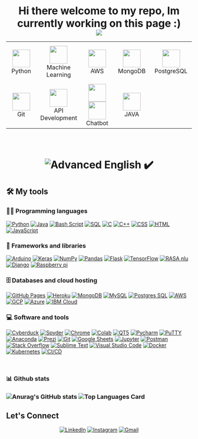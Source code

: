 
<!--
new
-->

<h1 align="center">
Hi there welcome to my repo,
	Im currently working on this page :)
<br/>
<img src="/ezgif-2-37d4d6e1504e.gif"/>
<!-- 
<h1 align="center">
Hi there,
	I'm Deepak Avudiappan
<br/> -->
<table align= "center">
  <tr>
     <td align="center" width="140" height="112.43">
      <a href="#macropower-tech" >
        <img src="./react-original.svg" width="48" height="48"  />
      </a>
      <br>Python
    </td>
    <td align="center"  width="140" height="112.43">
      <a href="#macropower-tech" >
        <img src="./react-original.svg" width="48" height="48"  />
      </a>
      <br>Machine Learning
    </td>
    <td align="center"  width="140" height="112.43">
      <a href="#macropower-tech">
        <img src="./javascript-original.svg" width="48" height="48" />
      </a>
      <br>AWS 
    </td>
    <td align="center"  width="140" height="112.43">
      <a href="#macropower-tech">
        <img src="./typescript-original.svg" width="48" height="48" />
      </a>
      <br>MongoDB
    </td>
    <td align="center"  width="140" height="112.43">
      <a href="#macropower-tech">
        <img src="./sass-original.svg" width="48" height="48"  />
      </a>
      <br>PostgreSQL
    </td>
    <tr>
     <td align="center" width="140" height="112.43">
      <a href="#macropower-tech">
        <img src="./git.svg" width="48" height="48" />
      </a>
      <br>Git
    </td>
    <td align="center"  width="140" height="112.43">
      <a href="#macropower-tech">
        <img src="./nextjs.svg" width="48" height="48"/>
      </a>
      <br>API Development
    </td>
    </br>
    <td align="center"  width="140" height="112.43">
      <a href="#macropower-tech">
        <img src="./Firebase_Logo_Standard_Lockup.svg" width="48" height="48 />
      </a>
      <br>Web Scraping
    </td>
    <td align="center"  width="140" height="112.43">
      <a href="#macropower-tech">
        <img src="./styled-components.svg" width="48" height="48"  />
      </a>
      <br>Chatbot
    </td>
    <td align="center"  width="140" height="112.43">
      <a href="#macropower-tech">
        <img src="./python-original.svg" width="48" height="48"  />
      </a>
      <br>JAVA
    </td>
   </tr>
  </tr>
</table>
</br>

![Advanced English](https://img.shields.io/badge/-Advanced%20English-00C7B7?&logoWidth=5&style=for-the-badge) ✔️  
## 🛠️ My tools
### 👨‍💻 Programming languages
<p>
    <a href="#"><img alt="Python" src="https://img.shields.io/badge/Python%20-%2314354C.svg?logo=python&logoColor=white"></a>
    <a href="#"><img alt="Java" src="https://img.shields.io/badge/Java-%23007396.svg?logo=java&logoColor=white"></a>
    <a href="#"><img alt="Bash Script" src="https://img.shields.io/badge/bash%20-script-blue"></a>
    <a href="#"><img alt="SQL" src="https://img.shields.io/badge/SQL%20-%23025E8C.svg?logo=amazon-dynamodb&logoColor=white"></a>
    <a href="#"><img alt="C" src="https://img.shields.io/badge/C%20-%232370ED.svg?logo=c&logoColor=white"></a>
    <a href="#"><img alt="C++" src="https://img.shields.io/badge/C++%20-%2300599C.svg?logo=c%2B%2B&logoColor=white"></a>
    <a href="#"><img alt="CSS" src="https://img.shields.io/badge/CSS%20-%231572B6.svg?logo=css3&logoColor=white"></a>
    <a href="#"><img alt="HTML" src="https://img.shields.io/badge/HTML%20-%23E34F26.svg?logo=html5&logoColor=white"></a>
    <a href="#"><img alt="JavaScript" src="https://img.shields.io/badge/JavaScript%20-%23F7DF1E.svg?logo=javascript&logoColor=black"></a>
    

### 🧰 Frameworks and libraries

<p>
    <a href="#"><img alt="Arduino" src="https://img.shields.io/badge/-Arduino-00979D?logo=Arduino&logoColor=white"></a>
    <a href="#"><img alt="Keras" src="https://img.shields.io/badge/Keras%20-%23D00000.svg?logo=Keras&logoColor=white"></a>
    <a href="#"><img alt="NumPy" src="https://img.shields.io/badge/Numpy%20-%23013243.svg?logo=numpy&logoColor=white"></a>
    <a href="#"><img alt="Pandas" src="https://img.shields.io/badge/Pandas%20-%23150458.svg?logo=pandas&logoColor=white"></a>
    <a href="#"><img alt="Flask" src="https://img.shields.io/badge/Flask%20-%23FF6F00.svg?logo=Flask&logoColor=white"></a>
    <a href="#"><img alt="TensorFlow" src="https://img.shields.io/badge/TensorFlow%20-%23FF6F00.svg?logo=TensorFlow&logoColor=white"></a>
    <a href="#"><img alt="RASA nlu" src="https://img.shields.io/badge/RASA%20NLU-purple"></a>
    <a href="#"><img alt="Django" src="https://img.shields.io/badge/Django-%2300599C.svg?logo=Django&logoColor=white"></a>
    <a href="#"><img alt="Raspberry pi" src="https://img.shields.io/badge/Raspberry%20pi-%23D00000.svg?logo=Raspberry%20Pi&logoColor=white"></a>
</p>

### 🗄️ Databases and cloud hosting

<p>
    <a href="#"><img alt="GitHub Pages" src="https://img.shields.io/badge/GitHub%20Pages-%23327FC7.svg?logo=github&logoColor=white"></a>
    <a href="#"><img alt="Heroku" src="https://img.shields.io/badge/Heroku%20-%23430098.svg?logo=heroku&logoColor=white"></a>
    <a href="#"><img alt="MongoDB" src ="https://img.shields.io/badge/MongoDB-%234ea94b.svg?logo=mongodb&logoColor=white"></a>
    <a href="#"><img alt="MySQL" src="https://img.shields.io/badge/MySQL-%2300f.svg?logo=mysql&logoColor=white"></a>
    <a href="#"><img alt="Postgres SQL" src ="https://img.shields.io/badge/Postgres%20SQL%20-%23013243.svg?logo=PostgreSQL&logoColor=white"></a>
    <a href="#"><img alt="AWS" src ="https://img.shields.io/badge/AWS%20-orange?logo=amazon&logoColor=black"></a>
    <a href="#"><img alt="GCP" src="https://img.shields.io/badge/GCP%20-blue?logo=googlecloud&logoColor=darkblue"></a>
    <a href="#"><img alt="Azure" src="https://img.shields.io/badge/Azure%20-blue?logo=microsoftazure&logoColor=purple"></a>
    <a href="#"><img alt="IBM Cloud" src ="https://img.shields.io/badge/IBM%20cloud%20-white?logo=IBM&logoColor=blue"></a>
    				
</p>

### 💻 Software and tools

<p>
    <a href="#"><img alt="Cyberduck" src="https://img.shields.io/badge/Cyberduck%20-yellow?logo=Cyberduck&logoColor=blue"></a>
    <a href="#"><img alt="Spyder" src="https://img.shields.io/badge/Spyder%20-white?logo=spyderide&logoColor=blue"></a>
    <a href="#"><img alt="Chrome" src="https://img.shields.io/badge/Chrome-3DDC84?logo=google-chrome&logoColor=white"></a>
    <a href="#"><img alt="Colab" src="https://img.shields.io/badge/Colab-00b56a.svg?logo=google-colab&logoColor=white"></a>
    <a href="#"><img alt="QT5" src="https://img.shields.io/badge/QT5%20-green?logo=qt&logoColor=darkgreen"></a>
    <a href="#"><img alt="Pycharm" src="https://img.shields.io/badge/PyCharm%20-yellow?logo=pycharm&logoColor=black"></a>
    <a href="#"><img alt="PuTTY" src ="https://img.shields.io/badge/PuTTy-green"></a>	
    <a href="#"><img alt="Anaconda" src ="https://img.shields.io/badge/Anaconda%20-green?logo=anaconda&logoColor=darkgreen"></a>	
    <a href="#"><img alt="Prezi" src="https://img.shields.io/badge/Prezi%20-blue?logo=prezi&logoColor=darkblue"></a>
    <a href="#"><img alt="Git" src="https://img.shields.io/badge/Git%20-%23F05033.svg?logo=git&logoColor=white"></a>
    <a href="#"><img alt="Google Sheets" src="https://img.shields.io/badge/Google%20Sheets%20-%2334A853.svg?logo=google%20sheets&logoColor=white"></a>
    <a href="#"><img alt="Jupyter" src="https://img.shields.io/badge/Jupyter%20-%23F37626.svg?logo=Jupyter&logoColor=white"></a>
    <a href="#"><img alt="Postman" src="https://img.shields.io/badge/Postman-FF6C37?logo=postman&logoColor=white"></a>
    <a href="#"><img alt="Stack Overflow" src="https://img.shields.io/badge/-Stack%20Overflow-FE7A16?logo=stack-overflow&logoColor=white"></a>
    <a href="#"><img alt="Sublime Text" src="https://img.shields.io/badge/-Sublime%20Text-302E31?logo=sublime-text&logoColor=white"></a>
    <a href="#"><img alt="Visual Studio Code" src="https://img.shields.io/badge/Visual%20Studio%20Code-0078d7.svg?logo=visual-studio-code&logoColor=white"></a>
    <a href="#"><img alt="Docker" src="https://img.shields.io/badge/Docker%20-blue?logo=docker&logoColor=darkblue"></a>
    <a href="#"><img alt="Kubernetes" src ="https://img.shields.io/badge/Kubernetes%20-white?logo=kubernetes&logoColor=darkblue"></a>
    <a href="#"><img alt="CI/CD" src ="https://img.shields.io/badge/CI/CD%20-gray"></a>	
</p>
</br>
<h3>📊 Github stats<h3>

![Anurag's GitHub stats](https://github-readme-stats.vercel.app/api?username=dpk-a7&count_private=true&theme=radical)
![Top Languages Card](https://github-readme-stats.vercel.app/api/top-langs/?username=dpk-a7&layout=compact)

## Let's Connect
<p align="center">
<!-- 	<a href="https://yashitanamdeo.github.io/" target="_blank"><img src="https://img.icons8.com/bubbles/50/000000/web.png" alt="Portfolio"/></a> -->
<!-- 	<a href="https://github.com/yashitanamdeo" target="_blank"><img src="https://img.icons8.com/bubbles/50/000000/github.png" alt="GitHub"/></a> -->
	<a href="https://www.linkedin.com/in/deepak-avudiappan-412283b0/" target="_blank"><img src="https://img.icons8.com/bubbles/50/000000/linkedin.png" alt="LinkedIn"/></a>
	<a href="https://www.instagram.com/deepak.avudiappan_7/" target="_blank"><img src="https://img.icons8.com/bubbles/50/000000/instagram.png" alt="Instagram"/></a>
	<a href="mailto:deepakavudiappan@gmail.com" target="_blank"><img src="https://img.icons8.com/bubbles/50/000000/gmail.png" alt="Gmail"/></a>
</p>
